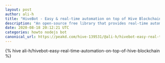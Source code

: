 ```yaml
---
layout: post
author: ali-h
title: "HiveBot - Easy & real-time automation on top of Hive Blockchain"
description: "An open-source free library that provides real-time automation on top of Hive Blockchain with a very simple API"
date: 2020-08-18 20:12:21 UTC
categories: howto nodejs bot
canonical_url: https://peakd.com/hive-139531/@ali-h/hivebot-easy-real-time-automation-on-top-of-hive-blockchain
---
```

{% hive ali-h/hivebot-easy-real-time-automation-on-top-of-hive-blockchain %}
